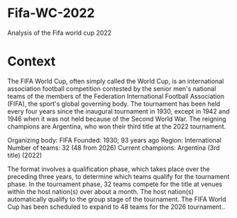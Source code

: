 # Fifa-WC-2022
Analysis of the Fifa world cup 2022

# Context

The FIFA World Cup, often simply called the World Cup, is an international association football competition contested by the senior men's national teams of the members of the Federation International Football Association (FIFA), the sport's global governing body. The tournament has been held every four years since the inaugural tournament in 1930, except in 1942 and 1946 when it was not held because of the Second World War. The reigning champions are Argentina, who won their third title at the 2022 tournament.

Organizing body: FIFA
Founded: 1930; 93 years ago
Region: International
Number of teams: 32 (48 from 2026)
Current champions: Argentina (3rd title) (2022)

The format involves a qualification phase, which takes place over the preceding three years, to determine which teams qualify for the tournament phase. In the tournament phase, 32 teams compete for the title at venues within the host nation(s) over about a month. The host nation(s) automatically qualify to the group stage of the tournament. The FIFA World Cup has been scheduled to expand to 48 teams for the 2026 tournament..
